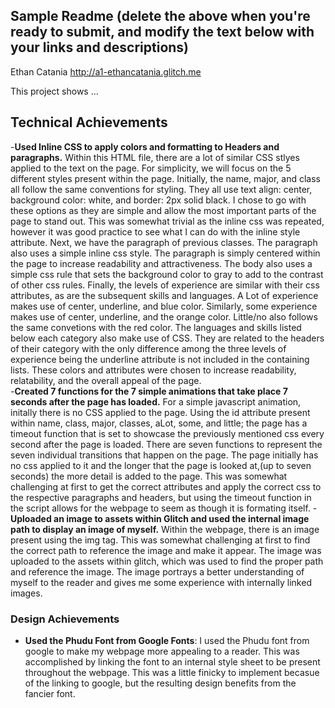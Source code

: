 ## Sample Readme (delete the above when you're ready to submit, and modify the text below with your links and descriptions)

Ethan Catania
http://a1-ethancatania.glitch.me

This project shows ...

## Technical Achievements

-**Used Inline CSS to apply colors and formatting to Headers and paragraphs.** Within this HTML file, there are a lot of similar CSS stlyes applied to the text on the page. For simplicity, we will focus on the 5 different styles present within the page. Initially, the name, major, and class all follow the same conventions for styling. They all use text align: center, background color: white, and border: 2px solid black. I chose to go with these options as they are simple and allow the most important parts of the page to stand out. This was somewhat trivial as the inline css was repeated, however it was good practice to see what I can do with the inline style attribute. Next, we have the paragraph of previous classes. The paragraph also uses a simple inline css style. The paragraph is simply centered within the page to increase readability and attractiveness. The body also uses a simple css rule that sets the background color to gray to add to the contrast of other css rules. Finally, the levels of experience are similar with their css attributes, as are the subsequent skills and languages. A Lot of experience makes use of center, underline, and blue color. Similarly, some experience makes use of center, underline, and the orange color. Little/no also follows the same convetions with the red color. The languages and skills listed below each category also make use of CSS. They are related to the headers of their category with the only difference among the three levels of experience being the underline attribute is not included in the containing lists. These colors and attributes were chosen to increase readability, relatability, and the overall appeal of the page.  
-**Created 7 functions for the 7 simple animations that take place 7 seconds after the page has loaded.** For a simple javascript animation, initally there is no CSS applied to the page. Using the id attribute present within name, class, major, classes, aLot, some, and little; the page has a timeout function that is set to showcase the previously mentioned css every second after the page is loaded. There are seven functions to represent the seven individual transitions that happen on the page. The page initially has no css applied to it and the longer that the page is looked at,(up to seven seconds) the more detail is added to the page. This was somewhat challenging at first to get the correct attributes and apply the correct css to the respective paragraphs and headers, but using the timeout function in the script allows for the webpage to seem as though it is formating itself. -**Uploaded an image to assets within Glitch and used the internal image path to display an image of myself.** Within the webpage, there is an image present using the img tag. This was somewhat challenging at first to find the correct path to reference the image and make it appear. The image was uploaded to the assets within glitch, which was used to find the proper path and reference the image. The image portrays a better understanding of myself to the reader and gives me some experience with internally linked images.

### Design Achievements

- **Used the Phudu Font from Google Fonts**: I used the Phudu font from google to make my webpage more appealing to a reader. This was accomplished by linking the font to an internal style sheet to be present throughout the webpage. This was a little finicky to implement becasue of the linking to google, but the resulting design benefits from the fancier font.

